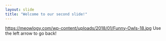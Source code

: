 ```yaml
---
layout: slide
title: "Welcome to our second slide!"
---
```

https://meowlogy.com/wp-content/uploads/2018/01/Funny-Owls-18.jpg
Use the left arrow to go back!
